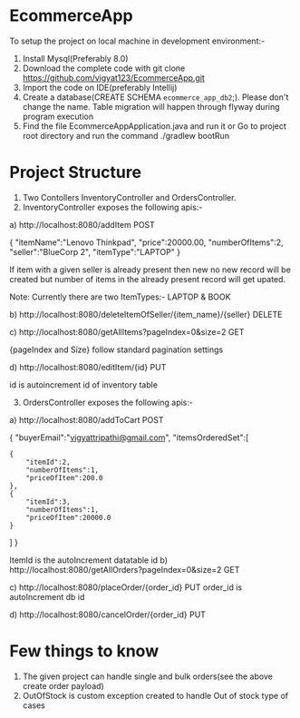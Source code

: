 # EcommerceApp
To setup the project on local machine in development environment:-
1) Install Mysql(Preferably 8.0)
2) Download the complete code with git clone https://github.com/vigyat123/EcommerceApp.git
3) Import the code on IDE(preferably Intellij)
4) Create a database(CREATE SCHEMA `ecommerce_app_db2`;). Please don't change the name. Table migration will happen through flyway during      program execution
5) Find the file EcommerceAppApplication.java and run it 
                                    or 
   Go to project root directory and run the command ./gradlew bootRun

# Project Structure
1) Two Contollers InventoryController and OrdersController.
2) InventoryController exposes the following apis:-


a) http://localhost:8080/addItem 
POST

{
"itemName":"Lenovo Thinkpad",
"price":20000.00,
"numberOfItems":2,
"seller":"BlueCorp 2",
"itemType":"LAPTOP"
}

If item with a given seller is already present then new no new record will be created but number of items in the already present record will get upated.

Note: Currently there are two ItemTypes:- LAPTOP & BOOK

b) http://localhost:8080/deleteItemOfSeller/{item_name}/{seller} 
   DELETE
   
c) http://localhost:8080/getAllItems?pageIndex=0&size=2
GET

{pageIndex and Size} follow standard pagination settings

d) http://localhost:8080/editItem/{id}
PUT

id is autoincrement id of inventory table
   
3) OrdersController exposes the following apis:-

a) http://localhost:8080/addToCart 
POST


{
"buyerEmail":"vigyattripathi@gmail.com",
"itemsOrderedSet":[

	{
		"itemId":2,
		"numberOfItems":1,
		"priceOfItem":200.0
	},
	{
		"itemId":3,
		"numberOfItems":1,
		"priceOfItem":20000.0
	}
]
}


ItemId is the autoIncrement datatable id
b) http://localhost:8080/getAllOrders?pageIndex=0&size=2
GET

c) http://localhost:8080/placeOrder/{order_id}
PUT
order_id is autoIncrement db id

d) http://localhost:8080/cancelOrder/{order_id}
PUT

# Few things to know
1) The given project can handle single and bulk orders(see the above create order payload)
2) OutOfStock is custom exception created to handle Out of stock type of cases
